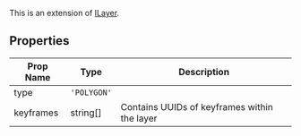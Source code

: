 This is an extension of [ILayer](/The%20Plugin%20Core/Interfaces/ILayer.md). 

## Properties

| Prop Name | Type | Description |
| --------------------- | ------ | ------------------- |
| type | `'POLYGON'` |  |
| keyframes | string[] | Contains UUIDs of keyframes within the layer |